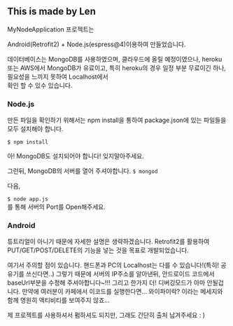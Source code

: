 ## This is made by Len

MyNodeApplication 프로젝트는

Android(Retrofit2) + Node.js(espress@4)이용하여 만들었습니다.

데이터베이스는 MongoDB를 사용하였으며,
클라우드에 올릴 예정이였으나, heroku 또는 AWS에서 MongoDB가 유료이고,
특히 heroku의 경우 일정 부분 무료이긴 하나, 필요성을 느끼지 못하여 Localhost에서  
확인 할 수 있수 있습니다.


### Node.js

만든 파일을 확인하기 위해서는 npm install을 통하여 package.json에 있는 파일들을  
모두 설치해야 합니다.

`$ npm install`

아! MongoDB도 설치되어야 합니다! 잊지말아주세요.

 그런뒤, MongoDB의 서버를 열어 주셔야합니다.
  `$ mongod`

다음,

`$ node app.js`  
를 통해 서버의 Port를 Open해주세요.  

### Android

튜트리얼이 아니기 때문에 자세한 설명은 생략하겠습니다.
Retrofit2를 활용하여 PUT/GET/POST/DELETE의 기능을 넣는 것을 목표로 개발되었습니다.


여기서 주의할 점이 있습니다. 핸드폰과 PC의 Localhost는 다를 수 있습니다!(특히! 공유기를 쓰신다면..) 그렇기 때문에 서버의 IP주소를 알아낸뒤, 안드로이드 코드에서 baseUrl부분을 수정해 주셔아합니다~!!! 그리고 한가지 더! 디버깅모드가 아마 안될겁니다. 만약에 여러분이 카페에서 이코드를 실행한다면...
와이파이락? 이라는 메세지와함께 영원히 액티비티를 보여주지 않죠...


제 프로젝트를 사용하셔서 펌하셔도 되지만, 그래도 간단히 출처 남겨주세요 : )
